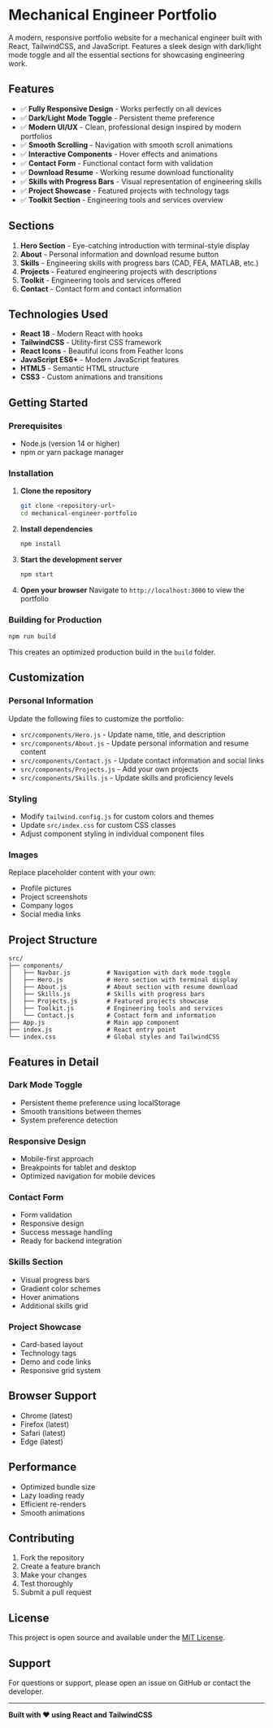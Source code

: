# Mechanical Engineer Portfolio

A modern, responsive portfolio website for a mechanical engineer built with React, TailwindCSS, and JavaScript. Features a sleek design with dark/light mode toggle and all the essential sections for showcasing engineering work.

## Features

- ✅ **Fully Responsive Design** - Works perfectly on all devices
- ✅ **Dark/Light Mode Toggle** - Persistent theme preference
- ✅ **Modern UI/UX** - Clean, professional design inspired by modern portfolios
- ✅ **Smooth Scrolling** - Navigation with smooth scroll animations
- ✅ **Interactive Components** - Hover effects and animations
- ✅ **Contact Form** - Functional contact form with validation
- ✅ **Download Resume** - Working resume download functionality
- ✅ **Skills with Progress Bars** - Visual representation of engineering skills
- ✅ **Project Showcase** - Featured projects with technology tags
- ✅ **Toolkit Section** - Engineering tools and services overview

## Sections

1. **Hero Section** - Eye-catching introduction with terminal-style display
2. **About** - Personal information and download resume button
3. **Skills** - Engineering skills with progress bars (CAD, FEA, MATLAB, etc.)
4. **Projects** - Featured engineering projects with descriptions
5. **Toolkit** - Engineering tools and services offered
6. **Contact** - Contact form and contact information

## Technologies Used

- **React 18** - Modern React with hooks
- **TailwindCSS** - Utility-first CSS framework
- **React Icons** - Beautiful icons from Feather Icons
- **JavaScript ES6+** - Modern JavaScript features
- **HTML5** - Semantic HTML structure
- **CSS3** - Custom animations and transitions

## Getting Started

### Prerequisites

- Node.js (version 14 or higher)
- npm or yarn package manager

### Installation

1. **Clone the repository**
   ```bash
   git clone <repository-url>
   cd mechanical-engineer-portfolio
   ```

2. **Install dependencies**
   ```bash
   npm install
   ```

3. **Start the development server**
   ```bash
   npm start
   ```

4. **Open your browser**
   Navigate to `http://localhost:3000` to view the portfolio

### Building for Production

```bash
npm run build
```

This creates an optimized production build in the `build` folder.

## Customization

### Personal Information
Update the following files to customize the portfolio:

- `src/components/Hero.js` - Update name, title, and description
- `src/components/About.js` - Update personal information and resume content
- `src/components/Contact.js` - Update contact information and social links
- `src/components/Projects.js` - Add your own projects
- `src/components/Skills.js` - Update skills and proficiency levels

### Styling
- Modify `tailwind.config.js` for custom colors and themes
- Update `src/index.css` for custom CSS classes
- Adjust component styling in individual component files

### Images
Replace placeholder content with your own:
- Profile pictures
- Project screenshots
- Company logos
- Social media links

## Project Structure

```
src/
├── components/
│   ├── Navbar.js          # Navigation with dark mode toggle
│   ├── Hero.js            # Hero section with terminal display
│   ├── About.js           # About section with resume download
│   ├── Skills.js          # Skills with progress bars
│   ├── Projects.js        # Featured projects showcase
│   ├── Toolkit.js         # Engineering tools and services
│   └── Contact.js         # Contact form and information
├── App.js                 # Main app component
├── index.js               # React entry point
└── index.css              # Global styles and TailwindCSS
```

## Features in Detail

### Dark Mode Toggle
- Persistent theme preference using localStorage
- Smooth transitions between themes
- System preference detection

### Responsive Design
- Mobile-first approach
- Breakpoints for tablet and desktop
- Optimized navigation for mobile devices

### Contact Form
- Form validation
- Responsive design
- Success message handling
- Ready for backend integration

### Skills Section
- Visual progress bars
- Gradient color schemes
- Hover animations
- Additional skills grid

### Project Showcase
- Card-based layout
- Technology tags
- Demo and code links
- Responsive grid system

## Browser Support

- Chrome (latest)
- Firefox (latest)
- Safari (latest)
- Edge (latest)

## Performance

- Optimized bundle size
- Lazy loading ready
- Efficient re-renders
- Smooth animations

## Contributing

1. Fork the repository
2. Create a feature branch
3. Make your changes
4. Test thoroughly
5. Submit a pull request

## License

This project is open source and available under the [MIT License](LICENSE).

## Support

For questions or support, please open an issue on GitHub or contact the developer.

---

**Built with ❤️ using React and TailwindCSS** 